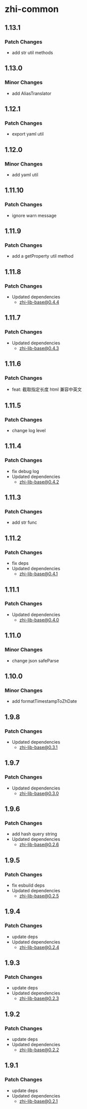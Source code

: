 # zhi-common

## 1.13.1

### Patch Changes

- add str util methods

## 1.13.0

### Minor Changes

- add AliasTranslator

## 1.12.1

### Patch Changes

- export yaml util

## 1.12.0

### Minor Changes

- add yaml util

## 1.11.10

### Patch Changes

- ignore warn message

## 1.11.9

### Patch Changes

- add a getProperty util method

## 1.11.8

### Patch Changes

- Updated dependencies
  - zhi-lib-base@0.4.4

## 1.11.7

### Patch Changes

- Updated dependencies
  - zhi-lib-base@0.4.3

## 1.11.6

### Patch Changes

- feat: 截取指定长度 html 兼容中英文

## 1.11.5

### Patch Changes

- change log level

## 1.11.4

### Patch Changes

- fix debug log
- Updated dependencies
  - zhi-lib-base@0.4.2

## 1.11.3

### Patch Changes

- add str func

## 1.11.2

### Patch Changes

- fix deps
- Updated dependencies
  - zhi-lib-base@0.4.1

## 1.11.1

### Patch Changes

- Updated dependencies
  - zhi-lib-base@0.4.0

## 1.11.0

### Minor Changes

- change json safeParse

## 1.10.0

### Minor Changes

- add formatTimestampToZhDate

## 1.9.8

### Patch Changes

- Updated dependencies
  - zhi-lib-base@0.3.1

## 1.9.7

### Patch Changes

- Updated dependencies
  - zhi-lib-base@0.3.0

## 1.9.6

### Patch Changes

- add hash query string
- Updated dependencies
  - zhi-lib-base@0.2.6

## 1.9.5

### Patch Changes

- fix esbuild deps
- Updated dependencies
  - zhi-lib-base@0.2.5

## 1.9.4

### Patch Changes

- update deps
- Updated dependencies
  - zhi-lib-base@0.2.4

## 1.9.3

### Patch Changes

- update deps
- Updated dependencies
  - zhi-lib-base@0.2.3

## 1.9.2

### Patch Changes

- update deps
- Updated dependencies
  - zhi-lib-base@0.2.2

## 1.9.1

### Patch Changes

- update deps
- Updated dependencies
  - zhi-lib-base@0.2.1
